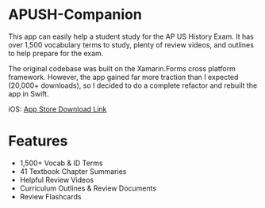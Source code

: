 # APUSH-Companion
This app can easily help a student study for the AP US History Exam. It has over 1,500 vocabulary terms to study, plenty of review videos, and outlines to help prepare for the exam.

The original codebase was built on the Xamarin.Forms cross platform framework. However, the app gained far more traction than I expected (20,000+ downloads), so I decided to do a complete refactor and rebuilt the app in Swift.

iOS: [App Store Download Link](https://appsto.re/us/V23Tfb.i)<br>

# Features
* 1,500+ Vocab & ID Terms
* 41 Textbook Chapter Summaries
* Helpful Review Videos
* Curriculum Outlines & Review Documents
* Review Flashcards
